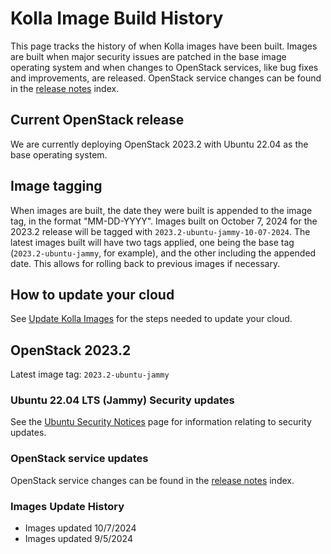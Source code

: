 # Kolla Image Build History

This page tracks the history of when Kolla images have been built. Images are
built when major security issues are patched in the base image operating system
and when changes to OpenStack services, like bug fixes and improvements, are
released. OpenStack service changes can be found in the [release notes](https://docs.openstack.org/releasenotes/)
index.

## Current OpenStack release

We are currently deploying OpenStack 2023.2 with Ubuntu 22.04 as the base
operating system.

## Image tagging

When images are built, the date they were built is appended to the image tag, in
the format "MM-DD-YYYY". Images built on October 7, 2024 for the 2023.2 release
will be tagged with `2023.2-ubuntu-jammy-10-07-2024`. The latest images built
will have two tags applied, one being the base tag (`2023.2-ubuntu-jammy`, for
example), and the other including the appended date. This allows for rolling
back to previous images if necessary.

## How to update your cloud

See [Update Kolla Images](../operators-manual/day-2/update-kolla-images.md) for
the steps needed to update your cloud.

## OpenStack 2023.2

Latest image tag: `2023.2-ubuntu-jammy`

### Ubuntu 22.04 LTS (Jammy) Security updates

See the [Ubuntu Security Notices](https://ubuntu.com/security/notices?order=newest&release=jammy&details=&offset=0)
page for information relating to security updates.

### OpenStack service updates

OpenStack service changes can be found in the [release notes](https://docs.openstack.org/releasenotes/) index.

### Images Update History

- Images updated 10/7/2024
- Images updated 9/5/2024
